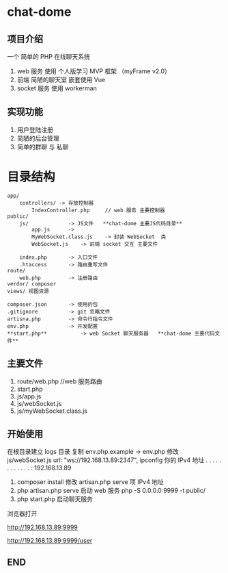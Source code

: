# chat-dome

## 项目介绍
一个 简单的 PHP 在线聊天系统

1. web 服务 使用 个人版学习 MVP 框架 （myFrame v2.0）
2. 前端 简陋的聊天室 嵌套使用 Vue 
3. socket 服务  使用 workerman

## 实现功能
1. 用户登陆注册
2. 简陋的后台管理
3. 简单的群聊 与 私聊

# 目录结构
    app/
        controllers/ -> 存放控制器
            IndexController.php     // web 服务 主要控制器
    public/
        js/             -> JS文件   **chat-dome 主要JS代码目录**
            app.js      -> 
            MyWebSocket.class.js    -> 封装 WebSocket  类
            WebSocket.js    -> 前端 socket 交互 主要文件

        index.php       -> 入口文件
        .htaccess       -> 路由重写文件
    route/
        web.php         -> 注册路由
    verdor/ composer
    views/ 视图资源

    composer.json       -> 使用的包
    .gitignore          -> git 忽略文件
    artisna.php         -> 命令行指令文件
    env.php             -> 开发配置
    **start.php**           -> web Socket 聊天服务器   **chat-dome 主要代码文件**

## 主要文件
1. route/web.php  //web 服务路由
2. start.php 
3. js/app.js
4. js/webSocket.js
5. js/myWebSocket.class.js

## 开始使用
在根目录建立 logs 目录
复制  env.php.example -> env.php
修改 js/webSocket.js     url: "ws://192.168.13.89:2347",  ipconfig   你的 IPv4 地址 . . . . . . . . . . . . : 192.168.13.89
1. composer install
修改 artisan.php  serve 项   IPv4 地址
2. php artisan.php serve  启动 web 服务  php -S 0.0.0.0:9999 -t public/
3. php start.php          启动聊天服务

浏览器打开

http://192.168.13.89:9999

http://192.168.13.89:9999/user





## END
